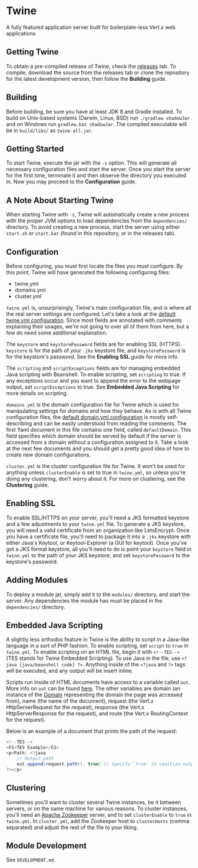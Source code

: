 # Twine
A fully featured application server built for boilerplate-less Vert.x web applications 

## Getting Twine
To obtain a pre-compiled release of Twine, check the [releases](https://github.com/termermc/twine/releases) tab. To compile, download the source from the releases tab or clone the repository for the latest development version, then follow the **Building** guide. 

## Building
Before building, be sure you have at least JDK 8 and Gradle installed.
To build on Unix-based systems (Darwin, Linux, BSD) run `./gradlew shadowJar` and on Windows run `gradlew.bat shadowJar`.
The compiled executable will be in `build/libs/` as `twine-all.jar`.

## Getting Started
To start Twine, execute the jar with the `-s` option. This will generate all necessary configuration files and start the server. Once you start the server for the first time, terminate it and then observe the directory you executed in. Now you may proceed to the **Configuration** guide.

## A Note About Starting Twine
When starting Twine with `-s`, Twine will automatically create a new process with the proper JVM options to load dependencies from the `dependencies/` directory. To avoid creating a new process, start the server using either `start.sh` or `start.bat` (found in this repository, or in the releases tab).

## Configuration
Before configuring, you must first locate the files you must configure. By this point, Twine will have generated the following configuring files:
 - twine.yml
 - domains.yml
 - cluster.yml

`twine.yml` is, unsurprisingly, Twine's main configuration file, and is where all the real server settings are configured. Let's take a look at the [default twine.yml configuration](https://github.com/termermc/Twine/blob/master/src/main/resources/resources/twine.yml). Since most fields are annotated with comments explaining their usages, we're not going to over all of them from here, but a few do need some additional explanation.

The `keystore` and `keystorePassword` fields are for enabling SSL (HTTPS). `keystore` is for the path of your `.jks` keystore file, and `keystorePassword` is for the keystore's password. See the **Enabling SSL** guide for more info.

The `scripting` and `scriptExceptions` fields are for managing embedded Java scripting with Beanshell. To enable scripting, set `scripting` to true. If any exceptions occur and you want to append the error to the webpage output, set `scriptExceptions` to true. See **Embedded Java Scripting** for more details on scripting.

`domains.yml` is the domain configuration file for Twine which is used for manipulating settings for domains and how they behave. As is with all Twine configuration files, the [default domain.yml configuration](https://github.com/termermc/Twine/blob/master/src/main/resources/resources/domains.yml) is mostly self-describing and can be easily understood from reading the comments. The first  Yaml document in this file contains one field, called `defaultDomain`. This field specifies which domain should be served by default if the server is accessed from a domain without a configuration assigned to it. Take a look at the next few documents and you should get a pretty good idea of how to create new domain configurations.

`cluster.yml` is the cluster configuration file for Twine. It won't be used for anything unless `clusterEnable` is set to true in `twine.yml`, so unless you're doing any clustering, don't worry about it. For more on clustering, see the **Clustering** guide.

## Enabling SSL
To enable SSL/HTTPS on your server, you'll need a JKS formatted keystore and a few adjustments to your `twine.yml` file. To generate a JKS keystore, you will need a valid certificate from an organization like LetsEncrypt. Once you have a certificate file, you'll need to package it into a `.jks` keystore with either Java's Keytool, or Keytool-Explorer (a GUI for keytool).
Once you've got a JKS format keystore, all you'll need to do is point your `keystore` field in `twine.yml` to the path of your JKS keystore, and set `keystorePassword` to the keystore's password.

## Adding Modules
To deploy a module jar, simply add it to the `modules/` directory, and start the server. Any dependencies the module has must be placed in the `dependencies/` directory.

## Embedded Java Scripting
A slightly less orthodox feature in Twine is the ability to script in a Java-like language in a sort of PHP fashion. To enable scripting, set `script` to `true` in `twine.yml`. To enable scripting on an HTML file, begin it with `<!--TES-->` (TES stands for Twine Embedded Scripting). To use Java in the file, use `<?java [java/beanshell code] ?>`. Anything inside of the `<?java` and `?>` tags will be executed, and any output will be insert inline.

Scripts run inside of HTML documents have access to a variable called `out`. More info on `out` can be found [here](https://termer.net/javadoc/twine/1.1-alpha/net/termer/twine/documents/Documents.Out.html). The other variables are domain (an instance of the [Domain](https://termer.net/javadoc/twine/1.1-alpha/net/termer/twine/utils/Domains.Domain.html) representing the domain the page was accessed from), name (the name of the document), request (the Vert.x HttpServerRequest for the request), response (the Vert.x HttpServerResponse for the request), and route (the Vert.x RoutingContext for the request).

Below is an example of a document that prints the path of the request:
```java
<!--TES-->
<h1>TES Example</h1>
<p>Path: <?java
	// Output path
	out.append(request.path(), true) // Specify `true` to sanitize output
?></p>
```

## Clustering
Sometimes you'll want to cluster several Twine instances, be it between servers, or on the same machine for various reasons. To cluster instances, you'll need an [Apache Zookeeper](https://zookeeper.apache.org/) server, and to set `clusterEnable` to `true` in `twine.yml`. In `cluster.yml`, add the Zookeeper host to `clusterHosts` (comma separated) and adjust the rest of the file to your liking.

## Module Development
See `DEVELOPMENT.md`.
